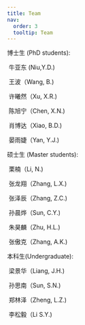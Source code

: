 ```yaml
---
title: Team
nav:
  order: 3
  tooltip: Team
---
```


博士生 (PhD students):

​     牛亚东 (Niu,Y.D.)

​     王波（Wang, B.)

​     许曦然（Xu, X.R.)

​     陈旭宁（Chen, X.N.)

​     肖博达（Xiao, B.D.)

​     晏雨婕（Yan, Y.J.)

硕士生 (Master students):

​     栗楠（Li, N.)

​     张龙翔（Zhang, L.X.)

​     张泽辰（Zhang, Z.C.)

​     孙晨烨（Sun, C.Y.)

​     朱昊麟（Zhu, H.L.)

​     张傲克（Zhang, A.K.)

本科生(Undergraduate):

​	 梁景华（Liang, J.H.)

​     孙思南（Sun, S.N.)

​     郑林泽（Zheng, L.Z.)

​     李松毅（Li S.Y.)

